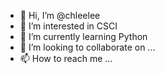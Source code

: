 - 👋 Hi, I’m @chleelee
- 👀 I’m interested in CSCI
- 🌱 I’m currently learning Python
- 💞️ I’m looking to collaborate on ...
- 📫 How to reach me ...

<!---
chleelee/chleelee is a ✨ special ✨ repository because its `README.md` (this file) appears on your GitHub profile.
You can click the Preview link to take a look at your changes.
--->
